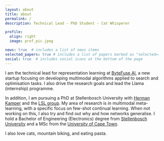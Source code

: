 ```yaml
---
layout: about
title: about
permalink: /
description: Technical Lead - PhD Student - Cat Whisperer

profile:
  align: right
  image: prof_pic.jpeg

news: true  # includes a list of news items
selected_papers: true # includes a list of papers marked as "selected={true}"
social: true  # includes social icons at the bottom of the page
---
```

I am the technical lead for representation learning at [ByteFuse AI](https://bytefuse.ai), a new startup focusing on developing multimodal algorithms applied to search and  optimisation tasks. I also drive the research goals and lead the Llama (internship) programme.

In addition, I am pursuing a PhD at Stellenbosch University with [Herman Kamper](https://www.kamperh.com/) and the [LSL group](https://www.kamperh.com/people/). My area of research is in multimodal meta-learning, with a specific focus on few-shot continual learning. When not working on this, I also try and find out why and how networks generalise. I hold a Bachelor of Engineering (Electronics) degree from [Stellenbosch University](https://www.ee.sun.ac.za/) and a MSc from the [University of Cape Town](http://www.stats.uct.ac.za/).

I also love cats, mountain biking, and eating pasta.